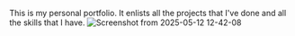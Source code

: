 This is my personal portfolio. It enlists all the projects that I've done and all the skills that I have.
![Screenshot from 2025-05-12 12-42-08](https://github.com/user-attachments/assets/3f995571-e5d9-4e80-919b-76b5b3e63b13)
